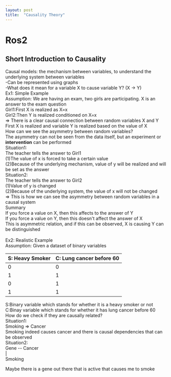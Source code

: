 ```yaml
---
layout: post
title:  "Causality Theory"
---
```


# Ros2
## Short Introduction to Causality
Causal models: the mechanism between variables, to understand the underlying system between variables <br/>
-Can be represented using graphs <br/>
-What does it mean for a variable X to cause variable Y? (X -> Y) <br/>
Ex1: Simple Example <br/>
Assumption: We are having an exam, two girls are participating. X is an answer to the exam question <br/>
Girl1:First X is realized as X=x <br/>
Girl2:Then Y is realized conditioned on X=x <br/>
=> There is a clear causal connection between random variables X and Y <br/>
First X is realized and variable Y is realized based on the value of X <br/>
How can we see the asymmetry between random variables? <br/>
The asymmetry can not be seen from the data itself, but an experiment or **intervention** can be performed <br/>
Situation1: <br/>
The teacher tells the answer to Girl1 <br/>
(1)The value of x is forced to take a certain value <br/>
(2)Because of the underlying mechanism, value of y will be realized and will be set as the answer <br/> 
Situation2: <br/>
The teacher tells the answer to Girl2 <br/>
(1)Value of y is changed <br/>
(2)Because of the underlying system, the value of x will not be changed <br/>
=> This is how we can see the asymmetry between random variables in a causal system <br/>
Summary <br/>
If you force a value on X, then this affects to the answer of Y <br/>
If you force a value on Y, then this doesn't affect the answer of X <br/>
This is asymmetric relation, and if this can be observed, X is causing Y can be distinguished <br/>
<br/>
Ex2: Realistic Example <br/>
Assumption: Given a dataset of binary variables <br/>

| S: Heavy Smoker | C: Lung cancer before 60 |
|-----------------|-----------------|
| 0 | 0 |
| 1 | 1 |
| 0 | 1 |
| 1 | 1 |


S:Binary variable which stands for whether it is a heavy smoker or not <br/>
C:Binay variable which stands for whether it has lung cancer before 60 <br/>
How do we check if they are causally related? <br/>
Situation1: <br/>
Smoking => Cancer <br/>
Smoking indeed causes cancer and there is causal dependencies that can be observed <br/>
Situation2: <br/>
Gene -- Cancer <br/>
|  <br/>
Smoking  <br/>

Maybe there is a gene out there that is active that causes me to smoke

